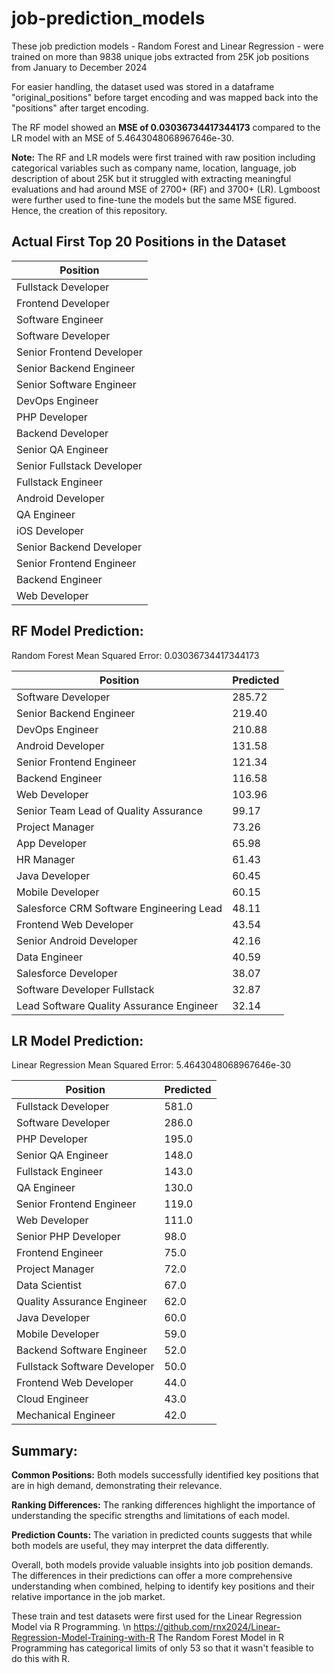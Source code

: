 # job-prediction_models

These job prediction models - Random Forest and Linear Regression - were trained on more than 9838 unique jobs extracted from 25K job positions from January to December 2024

For easier handling, the dataset used was stored in a dataframe "original_positions" before target encoding and was mapped back into the "positions" after target encoding. 

The RF model showed an <b>MSE of 0.03036734417344173</b> compared to the LR model with an </b>MSE of 5.4643048068967646e-30</b>. 

<b>Note:</b> The RF and LR models were first trained with raw position including categorical variables such as company name, location, language, job description of about 25K but it struggled with extracting meaningful evaluations and had around MSE of 2700+ (RF) and 3700+ (LR). Lgmboost were further used to fine-tune the models but the same MSE figured. Hence, the creation of this repository.

## Actual First Top 20 Positions in the Dataset

| Position                      |
|-------------------------------|
| Fullstack Developer           |
| Frontend Developer            |
| Software Engineer             |
| Software Developer            |
| Senior Frontend Developer     |
| Senior Backend Engineer       |
| Senior Software Engineer      |
| DevOps Engineer               |
| PHP Developer                 |
| Backend Developer             |
| Senior QA Engineer            |
| Senior Fullstack Developer    |
| Fullstack Engineer            |
| Android Developer             |
| QA Engineer                   |
| iOS Developer                 |
| Senior Backend Developer      |
| Senior Frontend Engineer      |
| Backend Engineer              |
| Web Developer                 |


## RF Model Prediction:

Random Forest Mean Squared Error: 0.03036734417344173

| Position                                           | Predicted |
|----------------------------------------------------|-----------|
| Software Developer                                 | 285.72    |
| Senior Backend Engineer                            | 219.40    |
| DevOps Engineer                                    | 210.88    |
| Android Developer                                  | 131.58    |
| Senior Frontend Engineer                           | 121.34    |
| Backend Engineer                                   | 116.58    |
| Web Developer                                      | 103.96    |
| Senior Team Lead of Quality Assurance              | 99.17     |
| Project Manager                                    | 73.26     |
| App Developer                                      | 65.98     |
| HR Manager                                         | 61.43     |
| Java Developer                                     | 60.45     |
| Mobile Developer                                   | 60.15     |
| Salesforce CRM Software Engineering Lead           | 48.11     |
| Frontend Web Developer                             | 43.54     |
| Senior Android Developer                           | 42.16     |
| Data Engineer                                      | 40.59     |
| Salesforce Developer                               | 38.07     |
| Software Developer Fullstack                       | 32.87     |
| Lead Software Quality Assurance Engineer           | 32.14     |


## LR Model Prediction:

Linear Regression Mean Squared Error: 5.4643048068967646e-30

| Position                                | Predicted |
|-----------------------------------------|-----------|
| Fullstack Developer                     | 581.0     |
| Software Developer                      | 286.0     |
| PHP Developer                           | 195.0     |
| Senior QA Engineer                      | 148.0     |
| Fullstack Engineer                      | 143.0     |
| QA Engineer                             | 130.0     |
| Senior Frontend Engineer                | 119.0     |
| Web Developer                           | 111.0     |
| Senior PHP Developer                    | 98.0      |
| Frontend Engineer                       | 75.0      |
| Project Manager                         | 72.0      |
| Data Scientist                          | 67.0      |
| Quality Assurance Engineer              | 62.0      |
| Java Developer                          | 60.0      |
| Mobile Developer                        | 59.0      |
| Backend Software Engineer               | 52.0      |
| Fullstack Software Developer            | 50.0      |
| Frontend Web Developer                  | 44.0      |
| Cloud Engineer                          | 43.0      |
| Mechanical Engineer                     | 42.0      |

## Summary:
<b>Common Positions:</b> Both models successfully identified key positions that are in high demand, demonstrating their relevance.

<b>Ranking Differences:</b> The ranking differences highlight the importance of understanding the specific strengths and limitations of each model.

<b>Prediction Counts:</b> The variation in predicted counts suggests that while both models are useful, they may interpret the data differently.

Overall, both models provide valuable insights into job position demands. The differences in their predictions can offer a more comprehensive understanding when combined, helping to identify key positions and their relative importance in the job market.

These train and test datasets were first used for the Linear Regression Model via R Programming. \n <https://github.com/rnx2024/Linear-Regression-Model-Training-with-R> The Random Forest Model in R Programming has categorical limits of only 53 so that it wasn't feasible to do this with R. 
